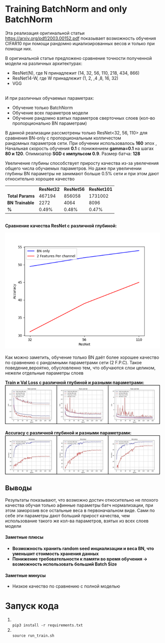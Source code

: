 # Training BatchNorm and only BatchNorm

Эта реализация оригинальной статьи https://arxiv.org/pdf/2003.00152.pdf показывает возможность обучения CIFAR10 при помощи рандомно ициализированных весов и только при помощи них.

В оригинальной статье предложено сравнение точности полученной модели на различных архитектурах:
 <ul>
 <li>ResNet(N), где N принадлежит (14, 32, 56, 110, 218, 434, 866) </li>
 <li>ResNet14-W, где W принадлежит (1, 2, ,4 ,8, 16, 32)</li>
 <li>VGG</li>
 </ul>
 <br>
И при различных обучаемых параметрах:
<ul>
    <li>Обучение только BatchNorm </li>
    <li>Обучение всех параметров модели</li>
    <li>Обучение рандомно взятых параметров сверточных слоев (кол-во пропорционально BN параметрам)</li>
</ul>

В данной реализации рассмотрены только ResNet<32, 56, 110> для сравнения BN-only с пропорциональным колличестом<br>
рандомных параметров сети.
При обучении использовалось <b> 160</b> эпох , Начальная скорость обучения <b>0.1</b> с понижением <b>gamma=0.1</b> 
на шагах <b>80 и 120</b>. Опимизатор <b>SGD с импульсом 0.9</b>. Размер батча: <b>128</b>

Увеличение глубины способствует приросту качества из-за увелечения общего числа обучаемых параметров. 
Но даже при увеличении глубины BN параметры не занимают больше 0.5% сети и при этом дают относительно хорошее качество
<table>
<tr>
<td>
</td>
<td>
<b>ResNet32</b>
</td>
<td>
<b>ResNet56</b>
</td>
<td>
<b>ResNet101</b>
</td>
</tr>
<tr>
<td>
<b>Total Params</b>
</td>
<td>
467194
</td>
<td>
856058
</td>
<td>
1731002
</td>
</tr>
<tr>
<td>
<b>BN Trainable</b>
</td>
<td>
2272
</td>
<td>
4064
</td>
<td>
8096
</td>
</tr>
<tr>
<td>
<b>%</b>
</td>
<td>
0.49%
</td>
<td>
0.48%
</td>
<td>
0.47%
</td>
</tr>
</table>
<br>
<b>Сравнение качества ResNet с различной глубиной:</b><br>

![image](images/ResNets.png)
<br>
<br>
Как можно заметить, обучение только BN даёт более хорошее качество по сравнению с рандомными параметрами сети (2 F.P.C).
Такое поведение,вероятно, обусловленно тем, что обучаются слои целиком, нежели отдельные параметры слоев

<b>Train и Val Loss с различной глубиной и разными параметрами:</b><br>
![image](images/Loss.jpg)<br><br>
<b>Accuracy с различной глубиной и разными параметрами:</b><br>
![image](images/Accuracy.jpg)

<h2> Выводы </h2>
Результаты показывают, что возможно достич относительно не плохого качества обучая только афинные параметры
батч нормализации, при этом заморозив все остальные веса в первоначальном виде. Сами по себе эти параметры дают больший
прирост качества, чем использование такого же кол-ва параметров, взятых из всех слоев модели

<h4>Заметные плюсы<h4>
<ul>
<li>Возможность хранить random seed инциализации и веса BN, что уменьшит стоимость хранения данных</li>
<li>Понижение требовательности к памяти во время обучения -> возможность использовать больший Batch Size</li>
</ul>
<h4>Заметные минусы</h4>
<ul>
<li>Низкое качество по сравнению с полной моделью</li>
</ul>

<h1>Запуск кода</h1>
<ol>
<li>
<code>
pip3 install -r requirements.txt
</code>
</li>
<li>
<code>
source run_train.sh
</code>
</li>
</ol>



